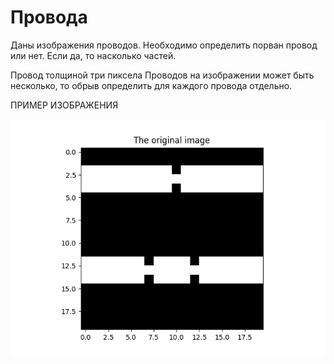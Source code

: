 # Провода

Даны изображения проводов.
Необходимо определить порван провод или нет.
Если да, то насколько частей.

Провод толщиной три пиксела
Проводов на изображении может быть несколько, то обрыв определить для каждого провода отдельно.

ПРИМЕР ИЗОБРАЖЕНИЯ

![Example_figure.png](Example_figure.png)